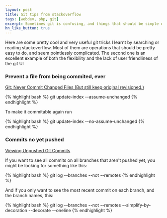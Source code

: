 ```yaml
---
layout: post
title: Git tips from stackoverflow
tags: [webdev, php, git]
excerpt: Sometimes git is confusing, and things that should be simple quickly look like magic incantations. Here are two such cases
hn_like_button: true
---
```


Here are some pretty cool and very useful git tricks I learnt  by searching or reading stackoverflow.
Most of them are operations that should be pretty easy to do, and seem pointlessly complicated. The second one is an excellent example of both the flexibility and the lack of user friendliness of the git UI

### Prevent a file from being commited, ever

[Git: Never Commit Changed Files (But still keep original revisioned.)](http://stackoverflow.com/a/8485503/210824)

{% highlight bash %}
git update-index --assume-unchanged <file>
{% endhighlight %}

To make it commitable again run

{% highlight bash %}
git update-index --no-assume-unchanged <file>
{% endhighlight %}


### Commits no yet pushed

[Viewing Unpushed Git Commits](http://stackoverflow.com/a/3338774/210824)

If you want to see all commits on all branches that aren't pushed yet, you might be looking for something like this:

{% highlight bash %}
git log --branches --not --remotes
{% endhighlight %}

And if you only want to see the most recent commit on each branch, and the branch names, this:

{% highlight bash %}
git log --branches --not --remotes --simplify-by-decoration --decorate --oneline
{% endhighlight %}